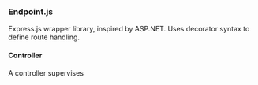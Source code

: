 ### Endpoint.js

Express.js wrapper library, inspired by ASP.NET. Uses decorator syntax to define route handling.


#### Controller

A controller supervises 
